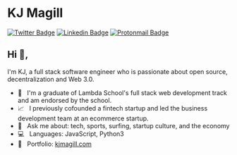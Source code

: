 # KJ Magill
[![Twitter Badge](https://img.shields.io/badge/-@kjmagill-1ca0f1?style=flat-square&labelColor=1ca0f1&logo=twitter&logoColor=white&link=https://twitter.com/kjmagill)](https://twitter.com/kjmagill) [![Linkedin Badge](https://img.shields.io/badge/-kjmagill-blue?style=flat-square&logo=Linkedin&logoColor=white&link=https://www.linkedin.com/in/kjmagill/)](https://www.linkedin.com/in/kjmagill/) [![Protonmail Badge](https://img.shields.io/badge/-kjmagill@protonmail.com-494949?style=flat-square&logo=Protonmail&logoColor=white&link=mailto:kjmagill@protonmail.com)](mailto:kjmagill@protonmail.com)

## Hi 👋, 
I'm KJ, a full stack software engineer who is passionate about open source, decentralization and Web 3.0.

- 🏫 &nbsp; I'm a graduate of Lambda School's full stack web development track and am endorsed by the school.
- 📈 &nbsp; I previously cofounded a fintech startup and led the business development team at an ecommerce startup.
- 💬 &nbsp; Ask me about: tech, sports, surfing, startup culture, and the economy
- 💻 &nbsp; Languages: JavaScript, Python3
- 📂 &nbsp; Portfolio: [kjmagill.com](https://kjmagill.com)
